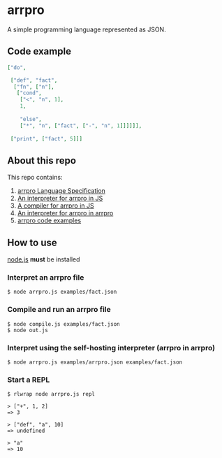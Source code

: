 # arrpro

A simple programming language represented as JSON.

## Code example

```json
["do",

 ["def", "fact",
  ["fn", ["n"],
   ["cond", 
    ["<", "n", 1],
    1,
    
    "else",
    ["*", "n", ["fact", ["-", "n", 1]]]]]],
 
 ["print", ["fact", 5]]]
```

## About this repo

This repo contains:

1. [arrpro Language Specification](spec.md)
2. [An interpreter for arrpro in JS](arrpro.js)
3. [A compiler for arrpro in JS](compile.js)
4. [An interpreter for arrpro in arrpro](examples/arrpro.json)
5. [arrpro code examples](examples/)

## How to use

[node.js](https://nodejs.org/en/) **must** be installed

### Interpret an arrpro file

```
$ node arrpro.js examples/fact.json 
```

### Compile and run an arrpro file

```
$ node compile.js examples/fact.json
$ node out.js
```

### Interpret using the self-hosting interpreter (arrpro in arrpro)

```
$ node arrpro.js examples/arrpro.json examples/fact.json
```

### Start a REPL

```
$ rlwrap node arrpro.js repl

> ["+", 1, 2]
=> 3

> ["def", "a", 10]
=> undefined

> "a"
=> 10
```
